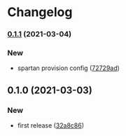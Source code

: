 # Changelog
### [0.1.1](https://github.com/spartan/service/compare/v0.1.0...v0.1.1) (2021-03-04)


### New

* spartan provision config ([72729ad](https://github.com/spartan/service/commit/72729ad108aed998f8e7917a1c3d0ed5cc3405b1))

## 0.1.0 (2021-03-03)


### New

* first release ([32a8c86](https://github.com/spartan/service/commit/32a8c86add68cde505be808918717e693bf01bf4))
